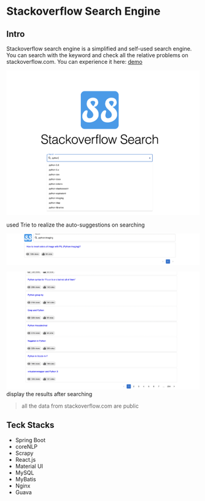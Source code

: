 # Stackoverflow Search Engine

## Intro

Stackoverflow search engine is a simplified and self-used search engine. You can search with the keyword and check all the relative problems on stackoverflow.com. You can experience it here: [demo](https://stackoverflow-search.netlify.app/)

![search](./pictures/search.png)

used Trie to realize the auto-suggestions on searching

![results](./pictures/results.png)

![results2](./pictures/results2.png)display the results after searching

> all the data from stackoverflow.com are public

## Teck Stacks

* Spring Boot
* coreNLP
* Scrapy
* React.js
* Material UI
* MySQL
* MyBatis
* Nginx
* Guava



